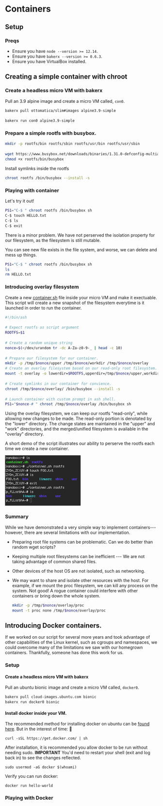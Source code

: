 # Containers

## Setup

### Preqs

* Ensure you have `node --version >= 12.14`.
* Ensure you have `bakerx --version >= 0.6.3`.
* Ensure you have VirtualBox installed.

## Creating a simple container with chroot

### Create a headless micro VM with bakerx

Pull an 3.9 alpine image and create a micro VM called, `con0`.

```bash
bakerx pull ottomatica/slim#images alpine3.9-simple

bakerx run con0 alpine3.9-simple
```

### Prepare a simple rootfs with busybox.

```bash
mkdir -p rootfs/bin rootfs/sbin rootfs/usr/bin rootfs/usr/sbin

wget https://www.busybox.net/downloads/binaries/1.31.0-defconfig-multiarch-musl/busybox-i686 -O rootfs/bin/busybox
chmod +x rootfs/bin/busybox
```

Install symlinks inside the rootfs
```bash
chroot rootfs /bin/busybox --install -s
```

### Playing with container

Let's try it out!

```bash
PS1="C-$ " chroot rootfs /bin/busybox sh
C-$ touch HELLO.txt
C-$ ls
C-$ exit
```

There is a minor problem. We have not perserved the isolation property for our filesystem, as the filesystem is still mutable.

You can see new file exists in the file system, and worse, we can delete and mess up things.
```bash
PS1="C-$ " chroot rootfs /bin/busybox sh
ls
rm HELLO.txt
```

### Introducing overlay filesystem

Create a new [container.sh](container.sh) file inside your micro VM and make it exectuable.
This script will create a new snapshot of the filesystem everytime is it launched in order to run the container.

```bash
#!/bin/ash

# Expect rootfs as script argument
ROOTFS=$1

# Create a random unique string
nonce=$(</dev/urandom tr -dc A-Za-z0-9-_ | head -c 10)

# Prepare our filesystem for our container.
mkdir -p /tmp/$nonce/upper /tmp/$nonce/workdir /tmp/$nonce/overlay
# Create an overlay filesystem based on our read-only root filesystem.
mount -t overlay -o lowerdir=$ROOTFS,upperdir=/tmp/$nonce/upper,workdir=/tmp/$nonce/workdir none /tmp/$nonce/overlay

# Create symlinks in our container for convience.
chroot /tmp/$nonce/overlay/ /bin/busybox --install -s

# Launch container with custom prompt in ash shell.
PS1="$nonce-# " chroot /tmp/$nonce/overlay /bin/busybox sh
```

Using the overlay filesystem, we can keep our rootfs "read-only", while allowing new changes to be made. The read-only portion is denotated by the "lower" directory. The change states are maintained in the "upper" and "work" directories, and the merged/unified filesystem is available in the "overlay" directory.

A short demo of the script illustrates our ability to perserve the rootfs each time we create a new container.

![demo](imgs/simple-chroot.png)


### Summary

While we have demonstrated a very simple way to implement containers---however, there are several limitations with our implementation.

* Preparing root file systems can be problematic. Can we do better than random wget scripts?
* Keeping multiple root filesystems can be inefficient --- We are not taking advantage of common shared files.
* Other devices of the host OS are not isolated, such as networking.
* We may want to share and isolate other resources with the host. For example, if we mount the proc filesystem, we can kill any process on the system. Not good! A rogue container could interfere with other containers or bring down the whole system.

  ```bash
  mkdir -p /tmp/$nonce/overlay/proc
  mount -t proc none /tmp/$nonce/overlay/proc
  ```

## Introducing Docker containers.

If we worked on our script for several more years and took advantage of other capabilities of the Linux kernel, such as cgroups and namespaces, we could overcome many of the limitations we saw with our homegrown containers. Thankfully, someone has done this work for us.

### Setup 

#### Create a headless micro VM with bakerx

Pull an ubuntu bionic image and create a micro VM called, `docker0`.

```bash
bakerx pull cloud-images.ubuntu.com bionic
bakerx run docker0 bionic
```

#### Install docker inside your VM.

The recommended method for installing docker on ubuntu can be [found here](https://docs.docker.com/install/linux/docker-ee/ubuntu/#install-docker-ee-1).  But in the interest of time: :grimacing:

```
curl -sSL https://get.docker.com/ | sh
```

After installation, it is recommended you allow docker to be run without needing sudo. **IMPORTANT** You'd need to restart your shell (exit and log back in) to see the changes reflected.

```
sudo usermod -aG docker $(whoami)
```

Verify you can run docker:
```
docker run hello-world
```

### Playing with Docker













